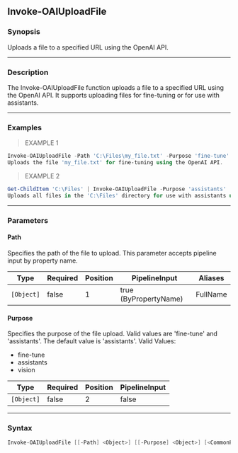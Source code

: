 Invoke-OAIUploadFile
--------------------

### Synopsis
Uploads a file to a specified URL using the OpenAI API.

---

### Description

The Invoke-OAIUploadFile function uploads a file to a specified URL using the OpenAI API. It supports uploading files for fine-tuning or for use with assistants.

---

### Examples
> EXAMPLE 1

```PowerShell
Invoke-OAIUploadFile -Path 'C:\Files\my_file.txt' -Purpose 'fine-tune'
Uploads the file 'my_file.txt' for fine-tuning using the OpenAI API.
```
> EXAMPLE 2

```PowerShell
Get-ChildItem 'C:\Files' | Invoke-OAIUploadFile -Purpose 'assistants'
Uploads all files in the 'C:\Files' directory for use with assistants using the OpenAI API.
```

---

### Parameters
#### **Path**
Specifies the path of the file to upload. This parameter accepts pipeline input by property name.

|Type      |Required|Position|PipelineInput        |Aliases |
|----------|--------|--------|---------------------|--------|
|`[Object]`|false   |1       |true (ByPropertyName)|FullName|

#### **Purpose**
Specifies the purpose of the file upload. Valid values are 'fine-tune' and 'assistants'. The default value is 'assistants'.
Valid Values:

* fine-tune
* assistants
* vision

|Type      |Required|Position|PipelineInput|
|----------|--------|--------|-------------|
|`[Object]`|false   |2       |false        |

---

### Syntax
```PowerShell
Invoke-OAIUploadFile [[-Path] <Object>] [[-Purpose] <Object>] [<CommonParameters>]
```
